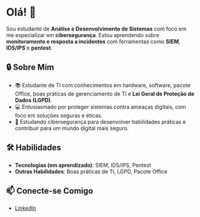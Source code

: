 # Olá! 👋

Sou estudante de **Análise e Desenvolvimento de Sistemas** com foco em me especializar em **cibersegurança**. Estou aprendendo sobre **monitoramento e resposta a incidentes** com ferramentas como **SIEM**, **IDS/IPS** e **pentest**.

## 🔒 Sobre Mim
- 📚 Estudante de TI com conhecimentos em hardware, software, pacote Office, boas práticas de gerenciamento de TI e **Lei Geral de Proteção de Dados (LGPD)**.
- 💻 Entusiasmado por proteger sistemas contra ameaças digitais, com foco em soluções seguras e éticas.
- 🌱 Estudando cibersegurança para desenvolver habilidades práticas e contribuir para um mundo digital mais seguro.

## 🛠️ Habilidades
- **Tecnologias (em aprendizado)**: SIEM, IDS/IPS, Pentest
- **Outras Habilidades**: Boas práticas de TI, LGPD, Pacote Office

## 📫 Conecte-se Comigo
- [LinkedIn](https://www.linkedin.com/in/gustavo-luiz-pejanoski-069521232/)
